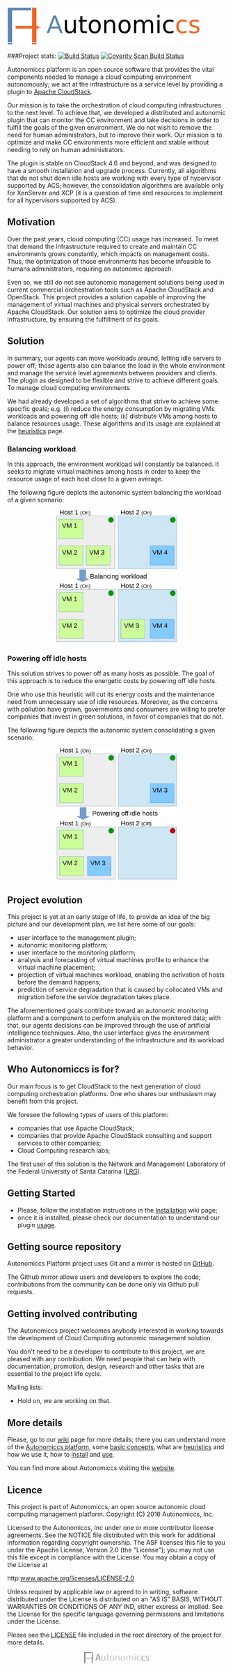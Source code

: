 [![Autonomiccs Platform](tools/project-logo/autonomiccs.png)](http://autonomiccs.com.br)

###Project stats: [![Build Status](http://jenkins.autonomiccs.com.br/buildStatus/icon?job=Autonomiccs-platform)](http://jenkins.autonomiccs.com.br/job/Autonomiccs-platform/) <a href="https://scan.coverity.com/projects/autonomiccs-platform"><img alt="Coverity Scan Build Status" src="https://scan.coverity.com/projects/8610/badge.svg"/></a>

Autonomiccs platform is an open source software that provides the vital components needed to manage a cloud computing environment autonomously; we act at the infrastructure as a service level by providing a plugin to <a href="https://github.com/apache/cloudstack">Apache CloudStack</a>.

Our mission is to take the orchestration of cloud computing infrastructures to the next level. To achieve that, we developed a distributed and autonomic plugin that can monitor the CC environment and take decisions in order to fulfill the goals of the given environment. We do not wish to remove the need for human administrators, but to improve their work. Our mission is to optimize and make CC environments more efficient and stable without needing to rely on human administrators.

The plugin is stable on CloudStack 4.6 and beyond, and was designed to have a smooth installation and upgrade process. Currently, all algorithms that do not shut down idle hosts are working with every type of hypervisor supported by ACS; however, the consolidation algorithms are available only for XenServer and XCP (it is a question of time and resources to implement for all hypervisors supported by ACS).

## Motivation

Over the past years, cloud computing (CC) usage has increased. To meet that demand the infrastructure required to create and maintain CC environments grows constantly, which impacts on management costs. Thus, the optimization of those environments has become infeasible to humans administrators, requiring an autonomic approach.

Even so, we still do not see autonomic management solutions being used in current commercial orchestration tools such as Apache CloudStack and OpenStack. This project provides a solution capable of improving the management of virtual machines and physical servers orchestrated by Apache CloudStack. Our solution aims to optimize the cloud provider infrastructure, by ensuring the fulfillment of its goals.

## Solution

In summary, our agents can move workloads around, letting idle servers to power off; those agents also can balance the load in the whole environment and manage the service level agreements between providers and clients. The plugin as designed to be flexible and strive to achieve different goals. To manage cloud computing environments 

We had already developed a set of algorithms that strive to achieve some specific goals; e.g. (i) reduce the energy consumption by migrating VMs workloads and powering off idle hosts; (ii) distribute VMs among hosts to balance resources usage. These algorithms and its usage are explained at the <a href="https://github.com/Autonomiccs/autonomiccs-platform/wiki/Heuristics">heuristics</a> page.

### Balancing workload

In this approach, the environment workload will constantly be balanced. It seeks to migrate virtual machines among hosts in order to keep the resource usage of each host close to a given average.

The following figure depicts the autonomic system balancing the workload of a given scenario:
<p align="center">
	<img src="tools/figures/balancing.jpg" width="280">
</p>

### Powering off idle hosts

This solution strives to power off as many hosts as possible. The goal of this approach is to reduce the energetic costs by powering off idle hosts.

One who use this heuristic will cut its energy costs and the maintenance need from unnecessary use of idle resources. Moreover, as the concerns with pollution have grown, governments and consumers are willing to prefer companies that invest in green solutions, in favor of companies that do not.

The following figure depicts the autonomic system consolidating a given scenario:
<p align="center">
	<img src="tools/figures/consolidation.jpg" width="280">
</p>


## Project evolution

This project is yet at an early stage of life, to provide an idea of the big picture and our development plan, we list here some of our goals:

- user interface to the management plugin;
- autonomic monitoring platform;
- user interface to the monitoring platform;
- analysis and forecasting of virtual machines profile to enhance the virtual machine placement;
- projection of virtual machines workload, enabling the activation of hosts before the demand happens;
- prediction of service degradation that is caused by collocated VMs and migration before the service degradation takes place.

The aforementioned goals contribute toward an autonomic monitoring platform and a component to perform analysis on the monitored data; with that, our agents decisions can be improved through the use of artificial intelligence techniques. Also, the user interface gives the environment administrator a greater understanding of the infrastructure and its workload behavior.

## Who Autonomiccs is for?

Our main focus is to get CloudStack to the next generation of cloud computing orchestration platforms. One who shares our enthusiasm may benefit from this project.
    
We foresee the following types of users of this platform:
- companies that use Apache CloudStack;
- companies that provide Apache CloudStack consulting and support services to other companies;
- Cloud Computing research labs;

The first user of this solution is the Network and Management Laboratory of the Federal University of Santa Catarina (<a href="https://wiki.lrg.ufsc.br/">LRG</a>).

## Getting Started

- Please, follow the installation instructions in the <a href="https://github.com/Autonomiccs/autonomiccs-platform/wiki/Installation">Installation</a> wiki page;
- once it is installed, please check our documentation to understand our plugin <a href="https://github.com/Autonomiccs/autonomiccs-platform/wiki/Usage">usage</a>.
 
## Getting source repository

Autonomiccs Platform project uses Git and a mirror is hosted on <a href="https://github.com/Autonomiccs/autonomiccs-platform">GitHub</a>.

The Github mirror allows users and developers to explore the code; contributions from the community can be done only via Github pull requests.

## Getting involved contributing

The Autonomiccs project welcomes anybody interested in working towards the development of Cloud Computing autonomic management solution.

You don't need to be a developer to contribute to this project, we are pleased with any contribution. We need people that can help with documentation, promotion, design, research and other tasks that are essential to the project life cycle.

Mailing lists:
- Hold on, we are working on that.

## More details

Please, go to our <a href="https://github.com/Autonomiccs/autonomiccs-platform/wiki">wiki</a> page for more details; there you can understand more of the <a href="https://github.com/Autonomiccs/autonomiccs-platform/wiki/Autonomiccs-platform">Autonomiccs platform</a>, some <a href="https://github.com/Autonomiccs/autonomiccs-platform/wiki/Basic-concepts">basic concepts</a>, what are <a href="https://github.com/Autonomiccs/autonomiccs-platform/wiki/Heuristics">heuristics</a> and how we use it, how to <a href="https://github.com/Autonomiccs/autonomiccs-platform/wiki/Installation">install</a> and <a href="https://github.com/Autonomiccs/autonomiccs-platform/wiki/Usage">use</a>.

You can find more about Autonomiccs visiting the <a href="autonomiccs.com.br">website</a>.

## Licence

This project is part of Autonomiccs, an open source autonomic cloud computing management platform. Copyright (C) 2016 Autonomiccs, Inc.

Licensed to the Autonomiccs, Inc under one or more contributor license agreements.  See the NOTICE file distributed with this work for additional information regarding copyright ownership.  The ASF licenses this file to you under the Apache License, Version 2.0 (the "License"); you may not use this file except in compliance with the License.  You may obtain a copy of the License at

   http:www.apache.org/licenses/LICENSE-2.0

Unless required by applicable law or agreed to in writing, software distributed under the License is distributed on an "AS IS" BASIS, WITHOUT WARRANTIES OR CONDITIONS OF ANY IND, either express or implied.  See the License for the specific language governing permissions and limitations under the License.

Please see the <a href="https://github.com/Autonomiccs/autonomiccs-platform/blob/master/LICENSE">LICENSE</a> file included in the root directory of the project for more details.

<p align="center">
	<img src="https://github.com/Autonomiccs/autonomiccs-platform/blob/master/tools/project-logo/autonomiccsWhite.png" width="150">
</p>
